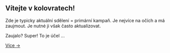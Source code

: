 
## Vítejte v kolovratech!

Zde je typicky aktuální sdělení = primární kampaň.
Je nejvíce na očích a má zaujmout.
Je nutné ji však často aktualizovat.

Zaujalo? Super! To je účel ...

<a href="/urad" class="secondary small button">Více →</a>
